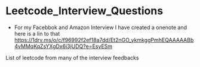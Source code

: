 # Leetcode_Interview_Questions
* For my Facebbok and Amazon Interview I have created a onenote and here is a lin to that 
https://1drv.ms/o/c/f96992f2ef18a7dd/Et2nGO_ykmkggPmhEQAAAAABb4vMMqKqZsYXgDx6i3jUDQ?e=EsyESm

List of leetcode from many of the interview feedbacks